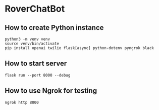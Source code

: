 # RoverChatBot

## How to create Python instance

```
python3 -m venv venv
source venv/bin/activate
pip install openai twilio flask[async] python-dotenv pyngrok black
```

## How to start server

```
flask run --port 8000 --debug
```

## How to use Ngrok for testing

```
ngrok http 8000
```
